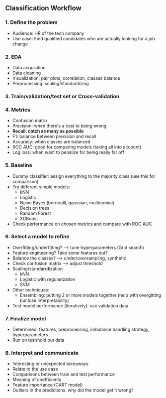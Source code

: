 ## Classification Workflow


### 1. Define the problem
* Audience: HR of the tech company
* Use case: Find qualified candidates who are actually looking for a job change


### 2. EDA
* Data acquisition
* Data cleaning
* Visualization; pair plots, correlation, classes balance 
* Preprocessing: scaling/standardizing


### 3. Train/validation/test set or Cross-validation

### 4. Metrics
* Confusion matrix
* Precision: when there's a cost to being wrong
* **Recall: catch as many as possible**
* F1: balance between precision and recall
* Accuracy: when classes are balanced
* ROC AUC: good for comparing models (taking all into account)
* Log loss: when want to penalize for being really far off


### 5. Baseline
* Dummy classifier: assign everything to the majority class (use this for comparison)
* Try different simple models:
  * kNN
  * Logistic
  * Naive Bayes (bernoulli, gaussian, multinomial)
  * Decision trees
  * Random Forest
  * XGBoost
* Check performance on chosen metrics and compare with ROC AUC


### 6. Select a model to refine
* Overfitting/underfitting? --> tune hyperparameters (Grid search)
* Feature engineering? Take some features out?
* Balance the classes? --> under/oversampling, synthetic
* Check confusion matrix --> adjust threshold
* Scaling/standarrdization
  * kNN
  * Logistic with regularization
  * SVM  
* Other techniques:
  * Ensembling: putting 2 or more models together (help with overgitting but lose interpretability)
* Test model performance (iteratively): use validation data


### 7. Finalize model
* Determined: features, preprocessing, imbalance handling strategy, hyperparameters
* Run on test/hold out data

### 8. Interpret and communicate
* Interesting or unexpected takeaways
* Relate to the use case
* Comparisons between train and test performance
* Meaning of coefficients
* Feature importance (CART model)
* Outliers in the predictions: why did the model get it wrong?

  
